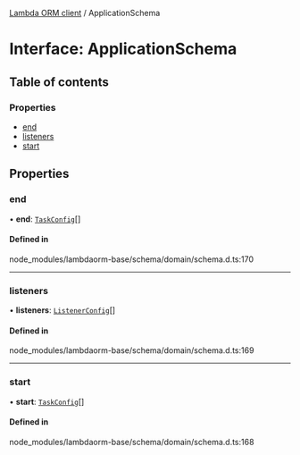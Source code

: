 [Lambda ORM client](../README.md) / ApplicationSchema

# Interface: ApplicationSchema

## Table of contents

### Properties

- [end](ApplicationSchema.md#end)
- [listeners](ApplicationSchema.md#listeners)
- [start](ApplicationSchema.md#start)

## Properties

### end

• **end**: [`TaskConfig`](TaskConfig.md)[]

#### Defined in

node_modules/lambdaorm-base/schema/domain/schema.d.ts:170

___

### listeners

• **listeners**: [`ListenerConfig`](ListenerConfig.md)[]

#### Defined in

node_modules/lambdaorm-base/schema/domain/schema.d.ts:169

___

### start

• **start**: [`TaskConfig`](TaskConfig.md)[]

#### Defined in

node_modules/lambdaorm-base/schema/domain/schema.d.ts:168
